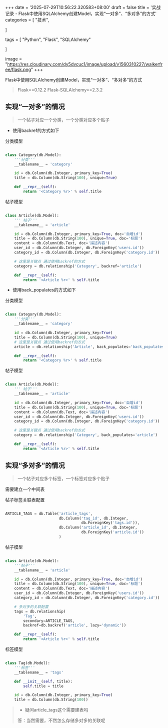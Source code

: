 +++
date = '2025-07-29T10:56:22.320583+08:00'
draft = false
title = '实战记录 - Flask中使用SQLAlchemy创建Model，实现“一对多”、“多对多”的方式'
categories = [
    "技术",

]

tags = [
    "Python",
    "Flask",
    "SQLAlchemy"

]

image = "https://res.cloudinary.com/dy5dvcuc1/image/upload/v1560310227/walkerfree/flask.png"
+++

Flask中使用SQLAlchemy创建Model，实现“一对多”、“多对多”的方式

> Flask==0.12.2 Flask-SQLAlchemy==2.3.2

## 实现“一对多”的情况

> 一个帖子对应一个分类，一个分类对应多个贴子

* 使用backref的方式如下

分类模型

```py

class Category(db.Model):
    '''分类'''
    __tablename__ = 'category'

    id = db.Column(db.Integer, primary_key=True)
    title = db.Column(db.String(100), unique=True)

    def __repr__(self):
        return '<Category %r>' % self.title

```

帖子模型

```py

class Article(db.Model):
    ''' 帖子'''
    __tablename__ = 'article'

    id = db.Column(db.Integer, primary_key=True, doc='自增id')
    title = db.Column(db.String(100), unique=True, doc='标题')
    content = db.Column(db.Text, doc='描述内容')
    user_id = db.Column(db.Integer, db.ForeignKey('users.id'))
    category_id = db.Column(db.Integer, db.ForeignKey('category.id'))

    # 这里是关键点 通过使用backref的方式
    category = db.relationship('Category', backref='article')

    def __repr__(self):
        return '<Article %r>' % self.title

```

* 使用back\_populates的方式如下

分类模型

```py

class Category(db.Model):
    '''分类'''
    __tablename__ = 'category'

    id = db.Column(db.Integer, primary_key=True)
    title = db.Column(db.String(100), unique=True)
    # 这里是关键点 通过使用backref的方式
    article = db.relationship('Article', back_populates='back_populates')

    def __repr__(self):
        return '<Category %r>' % self.title

```

帖子模型

```py

class Article(db.Model):
    ''' 帖子'''
    __tablename__ = 'article'

    id = db.Column(db.Integer, primary_key=True, doc='自增id')
    title = db.Column(db.String(100), unique=True, doc='标题')
    content = db.Column(db.Text, doc='描述内容')
    user_id = db.Column(db.Integer, db.ForeignKey('users.id'))
    category_id = db.Column(db.Integer, db.ForeignKey('category.id'))

    # 这里是关键点 通过使用backref的方式
    category = db.relationship('Category', back_populates='article')

    def __repr__(self):
        return '<Article %r>' % self.title

```

## 实现“多对多”的情况

> 一个帖子对应多个标签，一个标签对应多个贴子

需要建立一个中间表

帖子标签关联表配置

```py

ARTICLE_TAGS = db.Table('article_tags',
                        db.Column('tag_id', db.Integer,
                                  db.ForeignKey('tags.id')),
                        db.Column('article_id', db.Integer,
                                  db.ForeignKey('article.id'))
                        )

```

帖子模型

```py

class Article(db.Model):
    '''帖子'''
    __tablename__ = 'article'

    id = db.Column(db.Integer, primary_key=True, doc='自增id')
    title = db.Column(db.String(100), unique=True, doc='标题')
    content = db.Column(db.Text, doc='描述内容')
    user_id = db.Column(db.Integer, db.ForeignKey('users.id'))
    category_id = db.Column(db.Integer, db.ForeignKey('category.id'))

    # 多对多的关联配置
    tags = db.relationship(
        'Tag',
        secondary=ARTICLE_TAGS,
        backref=db.backref('article', lazy='dynamic'))

    def __repr__(self):
        return '<Article %r>' % self.title

```

标签模型

```py

class Tag(db.Model):
    '''标签'''
    __tablename__ = 'tags'

    def __init__(self, title):
        self.title = title

    id = db.Column(db.Integer, primary_key=True)
    title = db.Column(db.String(100))

```

> * 疑问article\_tags这个需要建表吗
>
> 答：当然需要，不然怎么存储多对多的关联呢
